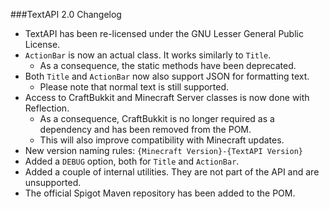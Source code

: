 ###TextAPI 2.0 Changelog
* TextAPI has been re-licensed under the GNU Lesser General Public License.
* `ActionBar` is now an actual class. It works similarly to `Title`.
  * As a consequence, the static methods have been deprecated.
* Both `Title` and `ActionBar` now also support JSON for formatting text.
  * Please note that normal text is still supported.
* Access to CraftBukkit and Minecraft Server classes is now done with Reflection.
  * As a consequence, CraftBukkit is no longer required as a dependency and has been removed from the POM.
  * This will also improve compatibility with Minecraft updates.
* New version naming rules: `{Minecraft Version}-{TextAPI Version}`
* Added a `DEBUG` option, both for `Title` and `ActionBar`.
* Added a couple of internal utilities. They are not part of the API and are unsupported.
* The official Spigot Maven repository has been added to the POM.